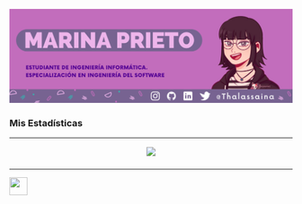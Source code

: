 ![Banner_Thalassaina](bannergithub.png)

### Mis Estadísticas

---
<p align="center">
<img align="center" src="https://github-readme-stats.vercel.app/api?username=marina-prieto&theme=dracula&show_icons=true&locale=es" />
</p>

###
---

<img height="32" width="32" src="https://cdn.jsdelivr.net/npm/simple-icons@v5/icons/simpleicons.svg" />
